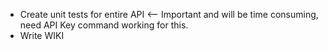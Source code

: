 * Create unit tests for entire API <-- Important and will be time consuming, need API Key command working for this.
* Write WIKI